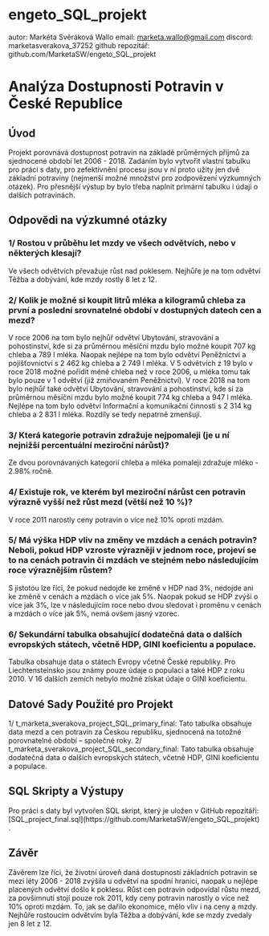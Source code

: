 # engeto_SQL_projekt

autor: Markéta Svěráková Wallo
email: marketa.wallo@gmail.com
discord: marketasverakova_37252
github repozitář: github.com/MarketaSW/engeto_SQL_projekt

<h1>Analýza Dostupnosti Potravin v České Republice</h1>

<h2>Úvod</h2>
Projekt porovnává dostupnost potravin na základě průměrných příjmů za sjednocené období let 2006 - 2018. Zadáním bylo vytvořit vlastní tabulku pro práci s daty, pro zefektivnění procesu jsou v ní proto užity jen dvě základní potraviny (nejmenší možné množství pro zodpovězení výzkumných otázek). Pro přesnější výstup by bylo třeba naplnit primární tabulku i údaji o dalších potravinách.

<h2>Odpovědi na výzkumné otázky</h2>
<h3>1/ Rostou v průběhu let mzdy ve všech odvětvích, nebo v některých klesají?</h3>
Ve všech odvětvích převažuje růst nad poklesem. Nejhůře je na tom odvětví Těžba a dobývání, kde mzdy rostly 8 let z 12.

<h3>2/ Kolik je možné si koupit litrů mléka a kilogramů chleba za první a poslední srovnatelné období v dostupných datech cen a mezd?</h3>
V roce 2006 na tom bylo nejhůř odvětví Ubytování, stravování a pohostinství, kde si za průměrnou měsíční mzdu bylo možné koupit 707 kg chleba a 789 l mléka. Naopak nejlépe na tom bylo odvětví Peněžnictví a pojišťovnictví s 2 462 kg chleba a 2 749 l mléka. V 5 odvětvích z 19 bylo v roce 2018 možné pořídit méně chleba než v roce 2006, u mléka tomu tak bylo pouze v 1 odvětví (již zmiňovaném Peněžnictví). V roce 2018 na tom bylo nejhůř také odvětví Ubytování, stravování a pohostinství, kde si za průměrnou měsíční mzdu bylo možné koupit 774 kg chleba a 947 l mléka. Nejlépe na tom bylo odvětví Informační a komunikační činnosti s 2 314 kg chleba a 2 831 l mléka. Rozdíly se tedy nepatrně zmenšují.

<h3>3/ Která kategorie potravin zdražuje nejpomaleji (je u ní nejnižší percentuální meziroční nárůst)?</h3>
Ze dvou porovnávaných kategorií chleba a mléka pomaleji zdražuje mléko - 2.98% ročně.

<h3>4/ Existuje rok, ve kterém byl meziroční nárůst cen potravin výrazně vyšší než růst mezd (větší než 10 %)?</h3>
V roce 2011 narostly ceny potravin o více než 10% oproti mzdám.

<h3>5/ Má výška HDP vliv na změny ve mzdách a cenách potravin? Neboli, pokud HDP vzroste výrazněji v jednom roce, projeví se to na cenách potravin či mzdách ve stejném nebo následujícím roce výraznějším růstem?</h3>
S jistotou lze říci, že pokud nedojde ke změně v HDP nad 3%, nedojde ani ke změně v cenách a mzdách o více jak 5%. Naopak pokud se HDP zvýší o více jak 3%, lze v následujícím roce nebo dvou sledovat i proměnu v cenách a mzdách o více jak 5%, nemá ovšem jasný vzorec.

<h3>6/ Sekundární tabulka obsahující dodatečná data o dalších evropských státech, včetně HDP, GINI koeficientu a populace.</h3>
Tabulka obsahuje data o státech Evropy včetně České republiky. Pro Liechtensteinsko jsou známy pouze údaje o populaci a také HDP z roku 2010. V 16 dalších zemích nebylo možné získat údaje o GINI koeficientu.

<h2>Datové Sady Použité pro Projekt</h2>
1/ t_marketa_sverakova_project_SQL_primary_final: Tato tabulka obsahuje data mezd a cen potravin za Českou republiku, sjednocená na totožné porovnatelné období – společné roky.
2/ t_marketa_sverakova_project_SQL_secondary_final: Tato tabulka obsahuje dodatečná data o dalších evropských státech, včetně HDP, GINI koeficientu a populace.

<h2>SQL Skripty a Výstupy</h2>
Pro práci s daty byl vytvořen SQL skript, který je uložen v GitHub repozitáři: [SQL_project_final.sql](https://github.com/MarketaSW/engeto_SQL_projekt) .

<h2>Závěr</h2>
Závěrem lze říci, že životní úroveň daná dostupností základních potravin se mezi léty 2006 - 2018 zvýšila u odvětví na spodní hranici, naopak u nejlépe placených odvětví došlo k poklesu. Růst cen potravin odpovídal růstu mezd, za povšimnutí stojí pouze rok 2011, kdy ceny potravin narostly o více než 10% oproti mzdám. To, jak se dařilo ekonomice, mělo vliv i na ceny a mzdy. Nejhůře rostoucím odvětvím byla Těžba a dobývání, kde se mzdy zvedaly jen 8 let z 12.
